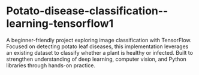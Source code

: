 # Potato-disease-classification--learning-tensorflow1
A beginner-friendly project exploring image classification with TensorFlow. Focused on detecting potato leaf diseases, this implementation leverages an existing dataset to classify whether a plant is healthy or infected. Built to strengthen understanding of deep learning, computer vision, and Python libraries through hands-on practice.
